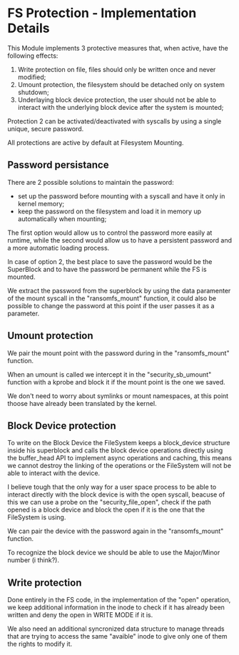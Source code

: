 # FS Protection - Implementation Details

This Module implements 3 protective measures that, when active, have the following effects:
1. Write protection on file, files should only be written once and never modified;
2. Umount protection, the filesystem should be detached only on system shutdown;
3. Underlaying block device protection, the user should not be able to interact with the underlying block device after the system is mounted;

Protection 2 can be activated/deactivated with syscalls by using a single unique, secure password.

All protections are active by default at Filesystem Mounting. 

## Password persistance

There are 2 possible solutions to maintain the password:
- set up the password before mounting with a syscall and have it only in kernel memory;
- keep the password on the filesystem and load it in memory up automatically when mounting; 

The first option would allow us to control the password more easily at runtime, while the second would allow us to have a persistent password and a more automatic loading process.

In case of option 2, the best place to save the password would be the SuperBlock and to have the password be permanent while the FS is mounted.

We extract the password from the superblock by using the data paramenter of the mount syscall in the "ransomfs_mount" function, it could also be possible to change the password at this point if the user passes it as a parameter.

## Umount protection

We pair the mount point with the password during in the "ransomfs_mount" function.

When an umount is called we intercept it in the "security_sb_umount" function with a kprobe and block it if the mount point is the one we saved.

We don't need to worry about symlinks or mount namespaces, at this point thoose have already been translated by the kernel.

## Block Device protection

To write on the Block Device the FileSystem keeps a block_device structure inside his superblock and calls the block device operations directly using the buffer_head API to implement async operations and caching, this means we cannot destroy the linking of the operations or the FileSystem will not be able to interact with the device.

I believe tough that the only way for a user space process to be able to interact directly with the block device is with the open syscall, beacuse of this we can use a probe on the "security_file_open", check if the path opened is a block device and block the open if it is the one that the FileSystem is using.

We can pair the device with the password again in the "ransomfs_mount" function.

To recognize the block device we should be able to use the Major/Minor number (i think?).

## Write protection

Done entirely in the FS code, in the implementation of the "open" operation, we keep additional information in the inode to check if it has already been written and deny the open in WRITE MODE if it is.

We also need an additional syncronized data structure to manage threads that are trying to access the same "avaible" inode to give only one of them the rights to modify it.









